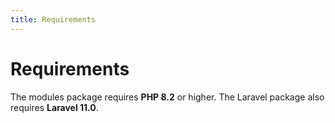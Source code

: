 ```yaml
---
title: Requirements
---
```


# Requirements

The modules package requires **PHP 8.2** or higher. The Laravel package also requires **Laravel 11.0**.
